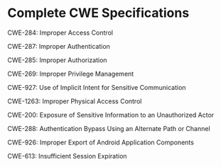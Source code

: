 

# Complete CWE Specifications

CWE-284: Improper Access Control

CWE-287: Improper Authentication

CWE-285: Improper Authorization

CWE-269: Improper Privilege Management

CWE-927: Use of Implicit Intent for Sensitive Communication

CWE-1263: Improper Physical Access Control

CWE-200: Exposure of Sensitive Information to an Unauthorized Actor

CWE-288: Authentication Bypass Using an Alternate Path or Channel

CWE-926: Improper Export of Android Application Components

CWE-613: Insufficient Session Expiration